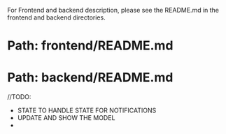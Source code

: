 For Frontend and backend description, please
see the README.md in the frontend and backend
directories.

# Path: frontend/README.md

# Path: backend/README.md

//TODO: 
- STATE TO HANDLE STATE FOR NOTIFICATIONS
- UPDATE AND SHOW THE MODEL
- 
